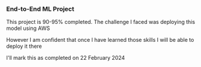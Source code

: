 ### End-to-End ML Project

This project is 90-95% completed.
The challenge I faced was deploying this model using AWS 

However I am confident that once I have learned those skills I will be able to deploy it there 

I'll mark this as completed on 22 February 2024